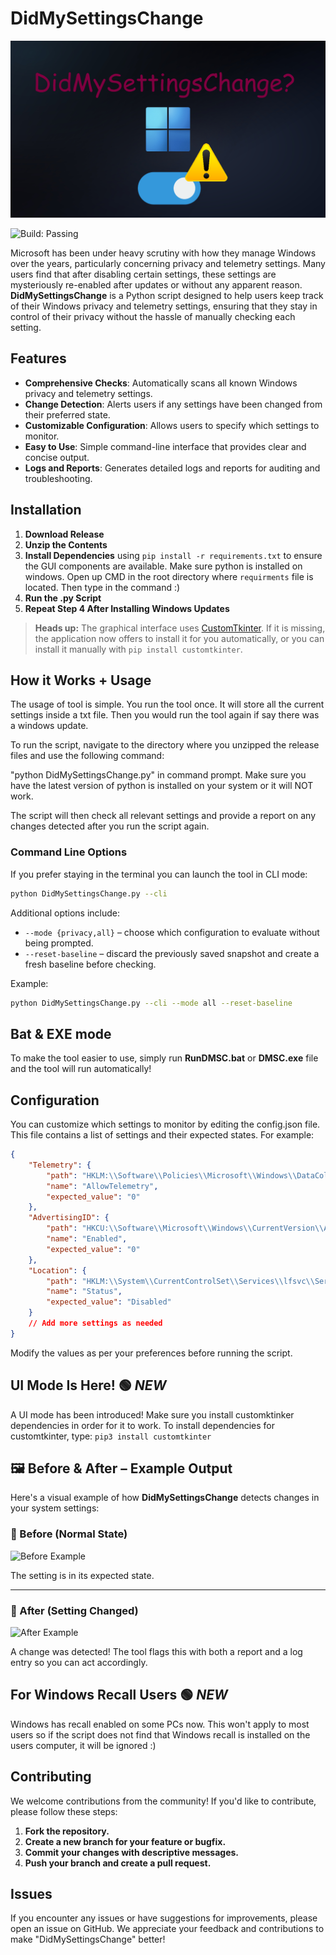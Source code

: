 # DidMySettingsChange

![Logo](didmysettingschange.png)

![Build: Passing](https://img.shields.io/badge/build-passing-brightgreen?style=flat-square)


Microsoft has been under heavy scrutiny with how they manage Windows over the years, particularly concerning privacy and telemetry settings. Many users find that after disabling certain settings, these settings are mysteriously re-enabled after updates or without any apparent reason. **DidMySettingsChange** is a Python script designed to help users keep track of their Windows privacy and telemetry settings, ensuring that they stay in control of their privacy without the hassle of manually checking each setting.

## Features

- **Comprehensive Checks**: Automatically scans all known Windows privacy and telemetry settings.
- **Change Detection**: Alerts users if any settings have been changed from their preferred state.
- **Customizable Configuration**: Allows users to specify which settings to monitor.
- **Easy to Use**: Simple command-line interface that provides clear and concise output.
- **Logs and Reports**: Generates detailed logs and reports for auditing and troubleshooting.

## Installation

1. **Download Release**
2. **Unzip the Contents**
3. **Install Dependencies** using `pip install -r requirements.txt` to ensure the GUI components are available. Make sure python is installed on windows. Open up CMD in the root directory where `requirments` file is located. Then type in the command :)
4. **Run the .py Script**
5. **Repeat Step 4 After Installing Windows Updates**

> **Heads up:** The graphical interface uses [CustomTkinter](https://github.com/TomSchimansky/CustomTkinter). If it is missing, the application now offers to install it for you automatically, or you can install it manually with `pip install customtkinter`.

## How it Works + Usage

The usage of tool is simple. You run the tool once. It will store all the current settings inside a txt file. Then you would run the tool again if say there was a windows update. 

To run the script, navigate to the directory where you unzipped the release files and use the following command:

"python DidMySettingsChange.py" in command prompt. Make sure you have the latest version of python is installed on your system or it will NOT work.

The script will then check all relevant settings and provide a report on any changes detected after you run the script again.

### Command Line Options

If you prefer staying in the terminal you can launch the tool in CLI mode:

```bash
python DidMySettingsChange.py --cli
```

Additional options include:

- `--mode {privacy,all}` – choose which configuration to evaluate without being prompted.
- `--reset-baseline` – discard the previously saved snapshot and create a fresh baseline before checking.

Example:

```bash
python DidMySettingsChange.py --cli --mode all --reset-baseline
```

## Bat & EXE mode

To make the tool easier to use, simply run **RunDMSC.bat** or **DMSC.exe** file and the tool will run automatically!

## Configuration

You can customize which settings to monitor by editing the config.json file. This file contains a list of settings and their expected states. For example:

```json
{
    "Telemetry": {
        "path": "HKLM:\\Software\\Policies\\Microsoft\\Windows\\DataCollection",
        "name": "AllowTelemetry",
        "expected_value": "0"
    },
    "AdvertisingID": {
        "path": "HKCU:\\Software\\Microsoft\\Windows\\CurrentVersion\\AdvertisingInfo",
        "name": "Enabled",
        "expected_value": "0"
    },
    "Location": {
        "path": "HKLM:\\System\\CurrentControlSet\\Services\\lfsvc\\Service\\Configuration",
        "name": "Status",
        "expected_value": "Disabled"
    }
    // Add more settings as needed
}
```

Modify the values as per your preferences before running the script.

## UI Mode Is Here!  🟢 *NEW*

A UI mode has been introduced! Make sure you install customktinker dependencies in order for it to work.
To install dependencies for customtkinter, type:
```pip3 install customtkinter```

## 🖼️ Before & After – Example Output

Here's a visual example of how **DidMySettingsChange** detects changes in your system settings:

### 🔹 Before (Normal State)

![Before Example](images/before.png)

The setting is in its expected state.

---

### 🔸 After (Setting Changed)

![After Example](images/after.png)

A change was detected! The tool flags this with both a report and a log entry so you can act accordingly.


## For Windows Recall Users 🟢 *NEW*

Windows has recall enabled on some PCs now. This won't apply to most users so if the script does not find that Windows recall is installed on the users computer, it will be ignored :)
                                        
## Contributing

We welcome contributions from the community! If you'd like to contribute, please follow these steps:

1.    **Fork the repository.**
2.    **Create a new branch for your feature or bugfix.**
3.    **Commit your changes with descriptive messages.**
4.    **Push your branch and create a pull request.**

## Issues

If you encounter any issues or have suggestions for improvements, please open an issue on GitHub. We appreciate your feedback and contributions to make "DidMySettingsChange" better!

